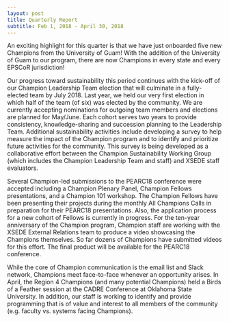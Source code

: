 ```yaml
---
layout: post
title: Quarterly Report
subtitle: Feb 1, 2018 - April 30, 2018
---
```


An exciting highlight for this quarter is that we have just onboarded five new Champions from the University of Guam! With the addition of the University of Guam to our program, there are now Champions in every state and every EPSCoR jurisdiction! 

Our progress toward sustainability this period continues with the kick-off of our Champion Leadership Team election that will culminate in a fully-elected team by July 2018. Last year, we held our very first election in which half of the team (of six) was elected by the community. We are currently accepting nominations for outgoing team members and elections are planned for May/June. Each cohort serves two years to provide consistency, knowledge-sharing and succession planning to the Leadership Team. Additional sustainability activities include developing a survey to help measure the impact of the Champion program and to identify and prioritize future activities for the community. This survey is being developed as a collaborative effort between the Champion Sustainability Working Group (which includes the Champion Leadership Team and staff) and XSEDE staff evaluators.

Several Champion-led submissions to the PEARC18 conference were accepted including a Champion Plenary Panel, Champion Fellows presentations, and a Champion 101 workshop.  The Champion Fellows have been presenting their projects during the monthly All Champions Calls in preparation for their PEARC18 presentations. Also, the application process for a new cohort of Fellows is currently in progress. For the ten-year anniversary of the Champion program, Champion staff are working with the XSEDE External Relations team to produce a video showcasing the Champions themselves. So far dozens of Champions have submitted videos for this effort. The final product will be available for the PEARC18 conference.

While the core of Champion communication is the email list and Slack network, Champions meet face-to-face whenever an opportunity arises. In April, the Region 4 Champions (and many potential Champions) held a Birds of a Feather session at the CADRE Conference at Oklahoma State University. In addition, our staff is working to identify and provide programming that is of value and interest to all members of the community (e.g. faculty vs. systems facing Champions).

